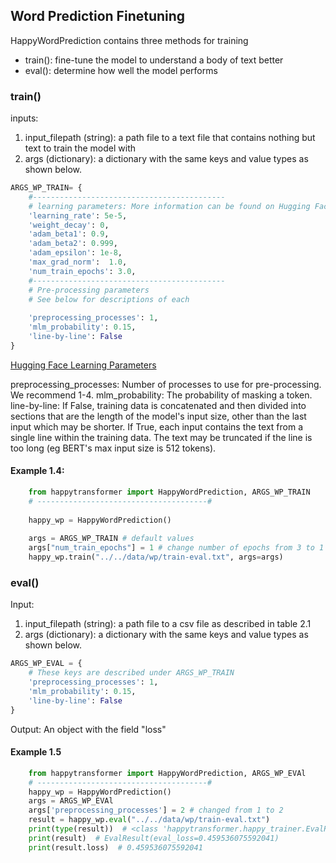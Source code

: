 ## Word Prediction Finetuning

HappyWordPrediction contains three methods for training 
- train(): fine-tune the model to understand a body of text better
- eval(): determine how well the model performs 

### train()

inputs: 
1. input_filepath (string): a path file to a text file that contains nothing but text to train the model with
2. args (dictionary): a dictionary with the same keys and value types as shown below. 

```python
ARGS_WP_TRAIN= {
    #-------------------------------------------
    # learning parameters: More information can be found on Hugging Face's website below 
    'learning_rate': 5e-5,
    'weight_decay': 0,
    'adam_beta1': 0.9,
    'adam_beta2': 0.999,
    'adam_epsilon': 1e-8,
    'max_grad_norm':  1.0,
    'num_train_epochs': 3.0,
    #-------------------------------------------
    # Pre-processing parameters
    # See below for descriptions of each
    
    'preprocessing_processes': 1, 
    'mlm_probability': 0.15,
    'line-by-line': False
}
```
[Hugging Face Learning Parameters](https://huggingface.co/transformers/main_classes/trainer.html#transformers.TrainingArguments)

preprocessing_processes: Number of processes to use for pre-processing. We recommend 1-4. 
mlm_probability: The probability of masking a token.
line-by-line: If False, training data is concatenated and then divided into sections that are the length of the model's input size, other than the last input which may be shorter. 
              If True, each input contains the text from a single line within the training data. The text may be truncated if the line is too long (eg BERT's max input size is 512 tokens). 



#### Example 1.4:
```python
    from happytransformer import HappyWordPrediction, ARGS_WP_TRAIN
    # --------------------------------------#
    
    happy_wp = HappyWordPrediction()
    
    args = ARGS_WP_TRAIN # default values
    args["num_train_epochs"] = 1 # change number of epochs from 3 to 1
    happy_wp.train("../../data/wp/train-eval.txt", args=args)
```

### eval()
Input:
1. input_filepath (string): a path file to a csv file as described in table 2.1
2. args (dictionary): a dictionary with the same keys and value types as shown below. 
```python
ARGS_WP_EVAL = {
    # These keys are described under ARGS_WP_TRAIN
    'preprocessing_processes': 1,
    'mlm_probability': 0.15,
    'line-by-line': False
}
```

Output: An object with the field "loss"

#### Example 1.5
```python
    from happytransformer import HappyWordPrediction, ARGS_WP_EVAl
    # --------------------------------------#
    happy_wp = HappyWordPrediction()  
    args = ARGS_WP_EVAl
    args['preprocessing_processes'] = 2 # changed from 1 to 2
    result = happy_wp.eval("../../data/wp/train-eval.txt")
    print(type(result))  # <class 'happytransformer.happy_trainer.EvalResult'>
    print(result)  # EvalResult(eval_loss=0.459536075592041)
    print(result.loss)  # 0.459536075592041
```
